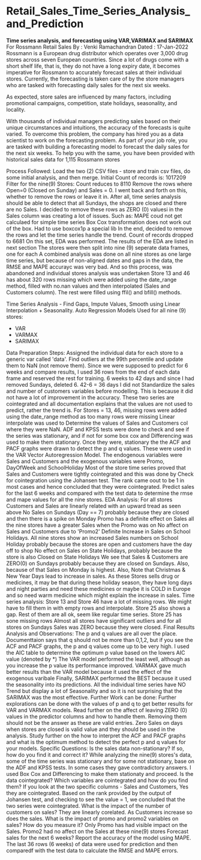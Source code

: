 # Retail_Sales_Time_Series_Analysis_and_Prediction

**Time series analysis, and forecasting using VAR,VARIMAX and SARIMAX**
For Rossmann Retail Sales
By : Venki Ramachandran
Dated : 17-Jan-2022
Rossmann is a European drug distributor which operates over 3,000 drug stores across seven European countries. Since a lot of drugs come with a short shelf life, that is, they do not have a long expiry date, it becomes imperative for Rossmann to accurately forecast sales at their individual stores. Currently, the forecasting is taken care of by the store managers who are tasked with forecasting daily sales for the next six weeks.

As expected, store sales are influenced by many factors, including promotional campaigns, competition, state holidays, seasonality, and locality.

With thousands of individual managers predicting sales based on their unique circumstances and intuitions, the accuracy of the forecasts is quite varied. To overcome this problem, the company has hired you as a data scientist to work on the forecasting problem. As part of your job role, you are tasked with building a forecasting model to forecast the daily sales for the next six weeks. To help you with the same, you have been provided with historical sales data for 1,115 Rossmann stores

Process Followed:
Load the two (2) CSV files - store and train csv files, do some initial analysis, and then merge. Initial Count of records is: 1017209
Filter for the nine(9) Stores: Count reduces to 8110
Remove the rows where Open=0 (Closed on Sunday) and Sales = 0. I went back and forth on this, whether to remove the rows or leave it in. After all, time series analysis should be able to detect that all Sundays, the shops are closed and there are no Sales. I decided to remove these rows as ZERO (0) valuesi in the Sales column was creating a lot of issues. Such as:
MAPE coud not get calculaed for simple time series
Box Cox transformation does not work out of the box. Had to use boxcox1p a special lib
In the end, decided to remove the rows and let the time series handle the trend.
Count of records dropped to 6681
On this set, EDA was performed. The results of the EDA are listed in next section
The stores were then split into nine (9) seperate data frames, one for each
A combined analysis was done on all nine stores as one large time series, but because of non-aligned dates and gaps in the data, the RMSE and MAPE accurayc was very bad. And so this process, was abandoned and individual stores analysis was undertaken
Store 13 and 46 has about 320 rows missing which were added using the date_range method, filled with no.nan values and then interpolated (Sales and Customers column). The rest were filled using ffil() and bfill() methods.

Time Series Analysis - Find Gaps, Impute Values, Smooth using Linear Interpolation + Seasonality.
Auto Regression Models Used for all nine (9) stores:
* VAR
* VARMAX
* SARIMAX

Data Preparation Steps:
Assigned the individual data for each store to a generic var called 'data'.
Find outliers at the 99th percentile and update them to NaN (not remove them).
Since we were supposed to predict for 6 weeks and compare results, I used 36 rows from the end of each data frame and reserved the rest for training. 6 weeks to 42 days and since I had removed Sundays, deleted 6. 42-6 = 36 days
I did not Standardize the sales and number of customers variables before modelling. This is because it did not have a lot of improvement in the accuracy. These two series are cointegrated and all documentation explains that the values are not used to predict, rather the trend is.
For Stores = 13, 46, missing rows were added using the date_range method as too many rows were missing
Linear interpolate was used to Determine the values of Sales and Customers col where they were NaN.
ADF and KPSS tests were done to check and see if the series was stationary, and if not for some box cox and Differencing was used to make them stationary.
Once they were, stationary the the ACF and PACF graphs were drawn to detect the p and q values. These were used in the VAR Vector Autoregression Model.
The endogenous variables were Sales and Customers and the exogenous variables were Promo, DayOfWeek and SchoolHoliday
Most of the store time series proved that Sales and Customers were tightly cointegrated and this was done by Check for cointegration using the Johansen test. The rank came oout to be 1 in most cases and hence concluded that they were cointegrated.
Predict sales for the last 6 weeks and compared with the test data to determine the rmse and mape values for all the nine stores.
EDA Analysis:
For all stores Customers and Sales are linearly related with an upward tread as seen above
No Sales on Sundays (Day == 7) probably because they are closed and then there is a spike on Monday
Promo has a definite effect on Sales all the nine stores have a greater Sales when the Promo was on
No affect on Sales and Customers due to 'Promo2'
Definite Increase in Sales on School Holidays. All nine stores show an increased Sales numbers on School Holiday probably because the stores are open and customers have the day off to shop
No effect on Sales on State Holidays, probably because the store is also Closed on State Holidays
We see that Sales & Customers are ZERO(0) on Sundays probably because they are closed on Sundays. Also, because of that Sales on Monday is highest.
Also, Note that Christmas & New Year Days lead to increase in sales. As these Stores sells drug or medicines, it may be that during these holiday season, they have long days and night parties and need these medicines or maybe it is COLD in Europe and so need warm medicine which might explain the increase in sales.
Time series analysis: Store 13 and Store 46 have a lot of missing rows. We might have to fill them in with empty rows and interpolate. Store 25 also shows a gap. Rest of them are all ok, seem like regular time series. Store 25 has sone missing rows
Almost all stores have significant outliers and for all stores on Sundays Sales was ZERO because they were closed.
Final Results Analysis and Observations:
The p and q values are all over the place. Documenttaion says that q should not be more than 0,1,2, but if you see the ACF and PACF graphs, the p and q values come up to be very high.
I used the AIC table to determine the optimum p value based on the lowers AIC value (denoted by *)
The VAR model performed the least well, although as you increase the p value its performance improved.
VARMAX gave much better results than the VAR model because it used the effect of the exogenous varibale
Finally, SARIMAX performed the BEST because it used the seasonality into its predictions. All the individual time series have NO Trend but display a lot of Seasonality and so it is not surprising that the SARIMAX was the most effective.
Further Work can be done:
Further explorations can be done with the values of p and q to get better results for VAR and VARMAX models.
Read further on the affect of leaving ZERO (0) values in the predictor columns and how to handle them. Removing them should not be the answer as these are valid entries. Zero Sales on days when stores are closed is valid value and they should be used in the analysis.
Study further on the how to interpret the ACF and PACF graphs and what is the optimum method to detect the perfect p and q values for your models.
Specific Questions:
Is the sales data non-stationary? If so, how do you find it and correct it?
While analyzing the nine(9) stores's data, some of the time series was stationary and for some not stationary, base on the ADF and KPSS tests. In some cases they gave contradictory answers. I used Box Cox and Differencing to make them stationaty and proceed.
Is the data cointegrated? Which variables are cointegrated and how do you find them?
If you look at the two specific columns - Sales and Customers, Yes they are cointegrated. Based on the rank provided by the output of Johansen test, and checking to see the value = 1, we concluded that the two series were cointegrated.
What is the impact of the number of customers on sales?
They are linearly corelated. As Customers increase so does the sales.
What is the impact of promo and promo2 variables on sales? How do you measure it?
Only Promo has had visible impact on the Sales. Promo2 had no affect on the Sales at these nine(9) stores
Forecast sales for the next 6 weeks? Report the accuracy of the model using MAPE.
The last 36 rows (6 weeks) of data were used for prediction and then comparedf with the test data to calculate the RMSE and MAPE errors.
